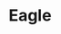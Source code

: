 ---
pid: ch504
title: Eagle
location_transcription: 
coordinates: "[-75.164237983189, 39.952724327888]"
zipcode: '17578'
gen_neighborhood: 
neighborhood: 
outside_phl: 'Stevens PA '
age: '9'
age_range: 6-13
instagram: 
image_file_name: ch_504.jpg
proposal_transcription: 
topic: Animals
topic_summary: '0'
type: Other No Form
keywords_other: 
credit: Kayla M.
image_labels: 
twitter: 
facebook: 
permalink: "/monuments/ch504/"
layout: item-page
---